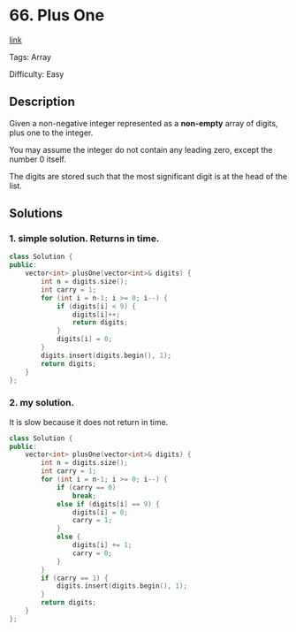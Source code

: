# 66. Plus One

[link](https://leetcode.com/problems/plus-one/description/)

Tags: Array

Difficulty: Easy

## Description

Given a non-negative integer represented as a **non-empty** array of digits, plus one to the integer.

You may assume the integer do not contain any leading zero, except the number 0 itself.

The digits are stored such that the most significant digit is at the head of the list.

## Solutions

### 1. simple solution. Returns in time.

```c++
class Solution {
public:
    vector<int> plusOne(vector<int>& digits) {
        int n = digits.size();
        int carry = 1;
        for (int i = n-1; i >= 0; i--) {
            if (digits[i] < 9) {
                digits[i]++;
                return digits;
            }
            digits[i] = 0;
        }
        digits.insert(digits.begin(), 1);
        return digits;
    }
};
```

### 2. my solution.

It is slow because it does not return in time.

```c++
class Solution {
public:
    vector<int> plusOne(vector<int>& digits) {
        int n = digits.size();
        int carry = 1;
        for (int i = n-1; i >= 0; i--) {
            if (carry == 0)
                break;
            else if (digits[i] == 9) {
                digits[i] = 0;
                carry = 1;
            }
            else {
                digits[i] += 1;
                carry = 0;
            }
        }
        if (carry == 1) {
            digits.insert(digits.begin(), 1);
        }
        return digits;
    }
};
```

